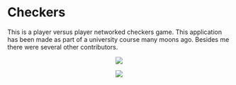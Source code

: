 Checkers
========

This is a player versus player networked checkers game.
This application has been made as part of a university course many moons ago.
Besides me there were several other contributors.

<p align="center">
  <img src="http://biancozandbergen.github.io/images/checkers_1.jpg"/>
</p>

<p align="center">
  <img src="http://biancozandbergen.github.io/images/checkers_2.jpg"/>
</p>
